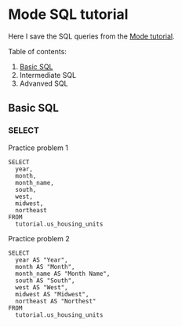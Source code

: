 # Mode SQL tutorial
Here I save the SQL queries from the [Mode tutorial](https://mode.com/sql-tutorial/).

Table of contents:
1. [Basic SQL](https://github.com/simonera/mode_sql_tutorial/README.md#basic-sql)
2. Intermediate SQL
3. Advanved SQL
## Basic SQL

### SELECT

Practice problem 1
```
SELECT
  year,
  month,
  month_name,
  south,
  west,
  midwest,
  northeast
FROM
  tutorial.us_housing_units
```

Practice problem 2
```
SELECT
  year AS "Year",
  month AS "Month",
  month_name AS "Month Name",
  south AS "South",
  west AS "West",
  midwest AS "Midwest",
  northeast AS "Northest"
FROM
  tutorial.us_housing_units
```
